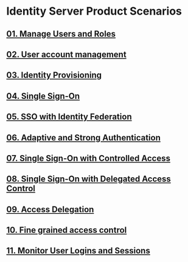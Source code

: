 # Identity Server Product Scenarios

## [01. Manage Users and Roles](1-manage-users-and-roles/README.md)

## [02. User account management](2-user-account-management/README.md)

## [03. Identity Provisioning ](3-identity-provisioning/README.md)

## [04. Single Sign-On ](4-single-sign-on/README.md)

## [05. SSO with Identity Federation ](5-sso-with-identity-federation/README.md)

## [06. Adaptive and Strong Authentication ](6-adaptive-and-strong-authentication/README.md)

## [07. Single Sign-On with Controlled Access ](7-single-sign-on-with-controlled-access/README.md)

## [08. Single Sign-On with Delegated Access Control ](8-single-sign-on-with-delegated-access-control/README.md)

## [09. Access Delegation ](9-access-delegation/README.md)

## [10. Fine grained access control ](10-fine-grained-access-control/README.md)

## [11. Monitor User Logins and Sessions ](11-monitor-user-logins-and-sessions/README.md)
